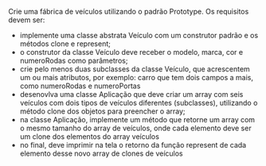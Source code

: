 Crie uma fábrica de veículos utilizando o padrão Prototype. Os requisitos devem ser:

- implemente uma classe abstrata Veículo com um construtor padrão e os métodos clone e represent;
- o construtor da classe Veículo deve receber o modelo, marca, cor e numeroRodas como parâmetros;
- crie pelo menos duas subclasses da classe Veículo, que acrescentem um ou mais atributos, por exemplo: carro que tem dois campos a mais, como numeroRodas e numeroPortas
- desenovlva uma classe Aplicação que deve criar um array com seis veículos com dois tipos de veículos diferentes (subclasses), utilizando o método clone dos objetos para preencher o array;
- na classe Aplicação, implemente um método que retorne um array com o mesmo tamanho do array de veículos, onde cada elemento deve ser um clone dos elementos do array veículos
- no final, deve imprimir na tela o retorno da função represent de cada elemento desse novo array de clones de veículos
